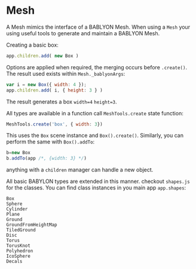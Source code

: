 # Mesh

A Mesh mimics the interface of a BABLYON Mesh. When using a `Mesh` your using useful tools to generate and maintain a BABLYON Mesh.

Creating a basic box:

```js
app.children.add( new Box )
```

Options are applied when required, the merging occurs before `.create()`. The result used exists within `Mesh._bablyonArgs`:

```js
var i = new Box({ width: 4 });
app.children.add( i, { height: 3 } )
```

The result generates a box `width=4` `height=3`.

All types are available in a function call `MeshTools.create` state function:

```js
MeshTools.create('box', { width: 3})
```

This uses the `Box` scene instance and `Box().create()`.
Similarly, you can perform the same with `Box().addTo`:

```js
b=new Box
b.addTo(app /*, {width: 3} */)
```

anything with a `children` manager can handle a new object.

All basic BABYLON types are extended in this manner. checkout `shapes.js` for the classes. You can find class instances in you main app `app.shapes`:

```
Box
Sphere
Cylinder
Plane
Ground
GroundFromHeightMap
TiledGround
Disc
Torus
TorusKnot
Polyhedron
IcoSphere
Decals
```
